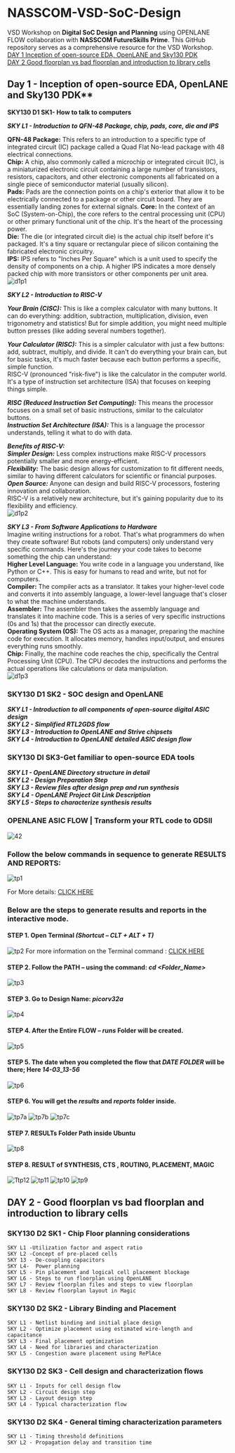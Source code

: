 # NASSCOM-VSD-SoC-Design
VSD Workshop on **Digital SoC Design and Planning** using OPENLANE FLOW collaboration with **NASSCOM FutureSkills Prime**.
This GitHub repository serves as a comprehensive resource for the VSD Workshop.  
[DAY 1 Inception of open-source EDA, OpenLANE and Sky130 PDK](#D1)  
[DAY 2 Good floorplan vs bad floorplan and introduction to library cells](#D2)  

<a id="D1"></a>
## Day 1 - Inception of open-source EDA, OpenLANE and Sky130 PDK**   
  **SKY130 D1 SK1- How to talk to computers**   
 
***SKY L1 - Introduction to QFN-48 Package, chip, pads, core, die and IPS***   

**QFN-48 Package:** This refers to an introduction to a specific type of integrated circuit (IC) package called a Quad Flat No-lead package with 48 electrical connections.  
**Chip:** A chip, also commonly called a microchip or integrated circuit (IC), is a miniaturized electronic circuit containing a large number of transistors, resistors, capacitors, and other electronic components all fabricated on a single piece of semiconductor material (usually silicon).  
**Pads:** Pads are the connection points on a chip's exterior that allow it to be electrically connected to a package or other circuit board. They are essentially landing zones for external signals.
**Core:** In the context of an SoC (System-on-Chip), the core refers to the central processing unit (CPU) or other primary functional unit of the chip. It's the heart of the processing power.  
**Die:** The die (or integrated circuit die) is the actual chip itself before it's packaged. It's a tiny square or rectangular piece of silicon containing the fabricated electronic circuitry.  
**IPS:** IPS refers to "Inches Per Square" which is a unit used to specify the density of components on a chip. A higher IPS indicates a more densely packed chip with more transistors or other components per unit area.  
![d1p1](https://github.com/ursbestfriend/NASSCOM-VSD-SoC-Design/assets/125972379/ef8e9579-8c88-4273-b8d4-b74b2c039d2a)  

***SKY L2 - Introduction to RISC-V***  

***Your Brain (CISC):*** This is like a complex calculator with many buttons. It can do everything: addition, subtraction, multiplication, division, even trigonometry and statistics! But for simple addition, you might need multiple button presses (like adding several numbers together).  

***Your Calculator (RISC):*** This is a simpler calculator with just a few buttons: add, subtract, multiply, and divide. It can't do everything your brain can, but for basic tasks, it's much faster because each button performs a specific, simple function.  
RISC-V (pronounced "risk-five") is like the calculator in the computer world. It's a type of instruction set architecture (ISA) that focuses on keeping things simple.  

***RISC (Reduced Instruction Set Computing):*** This means the processor focuses on a small set of basic instructions, similar to the calculator buttons.  
***Instruction Set Architecture (ISA):*** This is a language the processor understands, telling it what to do with data.   

***Benefits of RISC-V:***    
***Simpler Design:*** Less complex instructions make RISC-V processors potentially smaller and more energy-efficient.  
***Flexibility:*** The basic design allows for customization to fit different needs, similar to having different calculators for scientific or financial purposes.  
***Open Source:*** Anyone can design and build RISC-V processors, fostering innovation and collaboration.  
RISC-V is a relatively new architecture, but it's gaining popularity due to its flexibility and efficiency.   
![d1p2](https://github.com/ursbestfriend/NASSCOM-VSD-SoC-Design/assets/125972379/e81cdb4d-fe3c-4696-8999-cae16bc8f4a1)  

***SKY L3 - From Software Applications to Hardware***    
Imagine writing instructions for a robot. That's what programmers do when they create software! But robots (and computers) only understand very specific commands. Here's the journey your code takes to become something the chip can understand:  
**Higher Level Language:** You write code in a language you understand, like Python or C++. This is easy for humans to read and write, but not for computers.    
**Compiler:** The compiler acts as a translator. It takes your higher-level code and converts it into assembly language, a lower-level language that's closer to what the machine understands.  
**Assembler:**  The assembler then takes the assembly language and translates it into machine code. This is a series of very specific instructions (0s and 1s) that the processor can directly execute.  
**Operating System (OS):**  The OS acts as a manager, preparing the machine code for execution. It allocates memory, handles input/output, and ensures everything runs smoothly.  
**Chip:** Finally, the machine code reaches the chip, specifically the Central Processing Unit (CPU). The CPU decodes the instructions and performs the actual operations like calculations or data manipulation.    
![d1p3](https://github.com/ursbestfriend/NASSCOM-VSD-SoC-Design/assets/125972379/5b52eade-0a73-403c-95ee-2a9a6fea7112)  
### SKY130 D1 SK2 - SOC design and OpenLANE 
***SKY L1 - Introduction to all components of open-source digital ASIC design***  
***SKY L2 - Simplified RTL2GDS flow***  
***SKY L3 - Introduction to OpenLANE and Strive chipsets***  
***SKY L4 - Introduction to OpenLANE detailed ASIC design flow***  
### SKY130 DI SK3-Get familiar to open-source EDA tools  
***SKY L1 - OpenLANE Directory structure in detail***  
***SKY L2 - Design Preparation Step***  
***SKY L3 - Review files after design prep and run synthesis***  
***SKY L4 - OpenLANE Project Git Link Description***  
***SKY L5 - Steps to characterize synthesis results***
<a id="Topic"></a> 
### OPENLANE ASIC FLOW | Transform your RTL code to GDSII 
![42](https://github.com/ursbestfriend/NASSCOM-VSD-SoC-Design/assets/125972379/e3e50092-f4ae-400e-9a25-885c6811a433)

### Follow the below commands in sequence to generate RESULTS AND REPORTS:
![tp1](https://github.com/ursbestfriend/NASSCOM-VSD-SoC-Design/assets/125972379/804d88cc-faa2-4b93-8071-39e02b657d65)
  
For More details:  [CLICK HERE](https://github.com/The-OpenROAD-Project/OpenLane/blob/master/docs/source/reference/interactive_mode.md)

### Below are the steps to generate results and reports in the interactive mode.
#### STEP 1.	Open Terminal *(Shortcut – CLT + ALT + T)*
![tp2](https://github.com/ursbestfriend/NASSCOM-VSD-SoC-Design/assets/125972379/732b66c9-d64f-44bc-95ba-7752a2fe646a)
For more information on the Terminal command : [CLICK HERE](https://help.ubuntu.com/community/UsingTheTerminal)
#### STEP 2.	Follow the PATH – using the command: *cd  <Folder_Name>*
![tp3](https://github.com/ursbestfriend/NASSCOM-VSD-SoC-Design/assets/125972379/8024d2d4-413b-4c0a-a981-8a3321207e2d)
#### STEP 3.	Go to Design Name: *picorv32a*
 ![tp4](https://github.com/ursbestfriend/NASSCOM-VSD-SoC-Design/assets/125972379/4bebafdc-486c-4507-b802-2005c0bcd256)
#### STEP 4.	After the Entire FLOW – *runs* Folder will be created.
![tp5](https://github.com/ursbestfriend/NASSCOM-VSD-SoC-Design/assets/125972379/edf5ca4c-c24d-42f0-bafb-7c6e1310ed49)
#### STEP 5.	The date when you completed the flow that *DATE FOLDER* will be there; Here *14-03_13-56*
![tp6](https://github.com/ursbestfriend/NASSCOM-VSD-SoC-Design/assets/125972379/fedc1202-b676-4dcf-b43c-422cd0b68fd0)
#### STEP 6.	You will get the *results* and *reports* folder inside.
 ![tp7a](https://github.com/ursbestfriend/NASSCOM-VSD-SoC-Design/assets/125972379/2e8acf39-2ffb-4ea6-97cb-b92c668d12be)
![tp7b](https://github.com/ursbestfriend/NASSCOM-VSD-SoC-Design/assets/125972379/ce299c8f-0d98-4864-807f-1c192b49a029)
![tp7c](https://github.com/ursbestfriend/NASSCOM-VSD-SoC-Design/assets/125972379/558ee9f7-31d3-4565-a310-5fc569225401)
#### STEP 7.	RESULTs Folder Path inside Ubuntu
![tp8](https://github.com/ursbestfriend/NASSCOM-VSD-SoC-Design/assets/125972379/46e60376-12e5-4b6c-b62c-3cb8f7fe131b)
#### STEP 8.	RESULT of SYNTHESIS, CTS , ROUTING, PLACEMENT, MAGIC
![Ttp12](https://github.com/ursbestfriend/NASSCOM-VSD-SoC-Design/assets/125972379/91858e16-9608-4a9c-942c-a1d74e30f7e1)
![tp11](https://github.com/ursbestfriend/NASSCOM-VSD-SoC-Design/assets/125972379/181fa85d-c489-4af0-8691-9d87e9a0cd36)
![tp10](https://github.com/ursbestfriend/NASSCOM-VSD-SoC-Design/assets/125972379/506a4eeb-ae9d-42e6-b7ec-6ad7c261f4cb)
![tp9](https://github.com/ursbestfriend/NASSCOM-VSD-SoC-Design/assets/125972379/9ae4ce85-9ac9-4881-bc33-1e4cc0c50127)  

<a id="D2"></a>
## DAY 2 -  Good floorplan vs bad floorplan and introduction to library cells  
  ### SKY130 D2 SK1 - Chip Floor planning considerations 
    SKY L1 -Utilization factor and aspect ratio 
    SKY L2 -Concept of pre-placed cells 
    SKY 13 - De-coupling capacitors 
    SKY L4-  Power planning 
    SKY L5 - Pin placement and logical cell placement blockage 
    SKY L6 - Steps to run floorplan using OpenLANE 
    SKY L7 - Review floorplan files and steps to view floorplan 
    SKY L8 - Review floorplan layout in Magic
### SKY130 D2 SK2 - Library Binding and Placement
    SKY L1 - Netlist binding and initial place design 
    SKY L2 - Optimize placement using estimated wire-length and capacitance 
    SKY L3 - Final placement optimization 
    SKY L4 - Need for libraries and characterization 
    SKY L5 - Congestion aware placement using RePlAce 
### SKY130 D2 SK3 - Cell design and characterization flows
    SKY L1 - Inputs for cell design flow 
    SKY L2 - Circuit design step 
    SKY L3 - Layout design step 
    SKY L4 - Typical characterization flow 
### SKY130 D2 SK4 - General timing characterization parameters
    SKY L1 - Timing threshold definitions 
    SKY L2 - Propagation delay and transition time 

